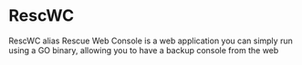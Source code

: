 # RescWC
RescWC alias Rescue Web Console is a web application you can simply run using a GO binary, allowing you to have a backup console from the web
